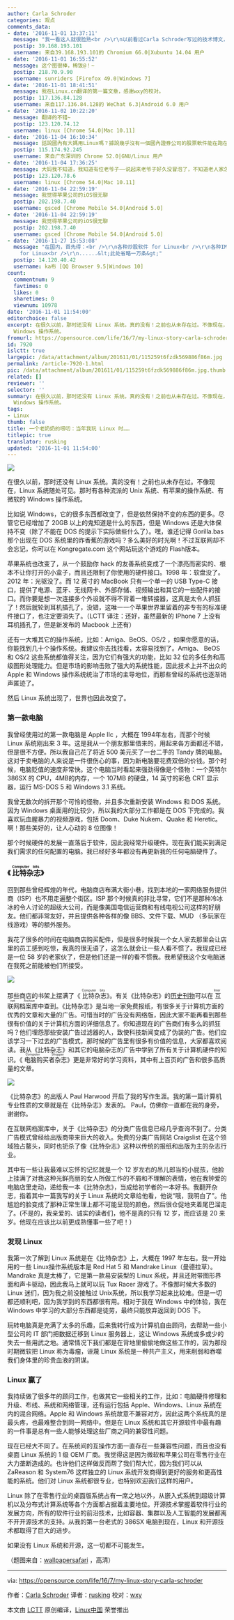 ```yaml
---
author: Carla Schroder
categories: 观点
comments_data:
- date: '2016-11-01 13:37:11'
  message: "我一看这人就很脸熟<br />\r\n以前看过Carla Schroder写过的技术博文，写得很好很有水平。"
  postip: 39.168.193.101
  username: 来自39.168.193.101的 Chromium 66.0|Xubuntu 14.04 用户
- date: '2016-11-01 16:55:52'
  message: 这个图很棒，稀饭@！~
  postip: 218.70.9.90
  username: sunriders [Firefox 49.0|Windows 7]
- date: '2016-11-01 18:41:51'
  message: 我在Linux.cn翻译的第一篇文章，感谢wxy的校对。
  postip: 117.136.84.128
  username: 来自117.136.84.128的 WeChat 6.3|Android 6.0 用户
- date: '2016-11-02 10:22:20'
  message: 翻译的不错~
  postip: 123.120.74.12
  username: linux [Chrome 54.0|Mac 10.11]
- date: '2016-11-04 16:10:34'
  message: 話說國內有大媽用Linux嗎？據說幾乎沒有一個國內證券公司的股票軟件能在跑在Linux上...
  postip: 115.174.92.245
  username: 来自广东深圳的 Chrome 52.0|GNU/Linux 用户
- date: '2016-11-04 17:36:25'
  message: 大妈我不知道，我知道有位老爷子——说起来老爷子好久没冒泡了，不知道老人家怎么样了。
  postip: 123.120.78.6
  username: linux [Chrome 54.0|Mac 10.11]
- date: '2016-11-04 22:59:19'
  message: 我觉得苹果公司的iOS很无聊
  postip: 202.198.7.40
  username: gsced [Chrome Mobile 54.0|Android 5.0]
- date: '2016-11-04 22:59:19'
  message: 我觉得苹果公司的iOS很无聊
  postip: 202.198.7.40
  username: gsced [Chrome Mobile 54.0|Android 5.0]
- date: '2016-11-27 15:53:08'
  message: "在国内，首先得：<br />\r\n各种炒股软件 for Linux<br />\r\n各种IM for Linux<br />\r\n迅雷
    for Linux<br />\r\n......&lt;此处省略一万条&gt;"
  postip: 14.120.40.42
  username: ka布 [QQ Browser 9.5|Windows 10]
count:
  commentnum: 9
  favtimes: 0
  likes: 0
  sharetimes: 0
  viewnum: 10978
date: '2016-11-01 11:54:00'
editorchoice: false
excerpt: 在很久以前，那时还没有 Linux 系统。真的没有！之前也从未存在过。不像现在，Linux 系统随处可见。有各种流派的 Unix 系统、有苹果的操作系统、有微软的
  Windows 操作系统。
fromurl: https://opensource.com/life/16/7/my-linux-story-carla-schroder
id: 7920
islctt: true
largepic: /data/attachment/album/201611/01/115259t6fzdk569886f86m.jpg
permalink: /article-7920-1.html
pic: /data/attachment/album/201611/01/115259t6fzdk569886f86m.jpg.thumb.jpg
related: []
reviewer: ''
selector: ''
summary: 在很久以前，那时还没有 Linux 系统。真的没有！之前也从未存在过。不像现在，Linux 系统随处可见。有各种流派的 Unix 系统、有苹果的操作系统、有微软的
  Windows 操作系统。
tags:
- Linux
thumb: false
title: 一个老奶奶的唠叨：当年我玩 Linux 时……
titlepic: true
translator: rusking
updated: '2016-11-01 11:54:00'
---
```


![](/data/attachment/album/201611/01/115259t6fzdk569886f86m.jpg)


在很久以前，那时还没有 Linux 系统。真的没有！之前也从未存在过。不像现在，Linux 系统随处可见。那时有各种流派的 Unix 系统、有苹果的操作系统、有微软的 Windows 操作系统。


比如说 Windows，它的很多东西都改变了，但是依然保持不变的东西的更多。尽管它已经增加了 20GB 以上的鬼知道是什么的东西，但是 Windows 还是大体保持不变（除了不能在 DOS 的提示下实际做些什么了）。嘿，谁还记得 Gorilla.bas 那个出现在 DOS 系统里的炸香蕉的游戏吗？多么美好的时光啊！不过互联网却不会忘记，你可以在 Kongregate.com 这个网站玩这个游戏的 Flash版本。


苹果系统也改变了，从一个鼓励你 hack 的友善系统变成了一个漂亮而密实的、根本不让你打开的小盒子，而且还限制了你使用的硬件接口。1998 年：软盘没了。2012 年：光驱没了。而 12 英寸的 MacBook 只有一个单一的 USB Type-C 接口，提供了电源、蓝牙、无线网卡、外部存储、视频输出和其它的一些配件的接口。而你要是想一次连接多个外设就不得不背着一堆转接器，这真是太令人抓狂了！然后就轮到耳机插孔了，没错，这唯一一个苹果世界里留着的非专有的标准硬件接口了，也注定要消失了。（LCTT 译注：还好，虽然最新的 IPhone 7 上没有耳机插孔了，但是新发布的 Macbook 上还有）


还有一大堆其它的操作系统，比如：Amiga、BeOS、OS/2 ，如果你愿意的话，你能找到几十个操作系统。我建议你去找找看，太容易找到了。Amiga、 BeOS 和 OS/2 这些系统都值得关注，因为它们有强大的功能，比如 32 位的多任务和高级图形处理能力。但是市场的影响击败了强大的系统性能，因此技术上并不出众的 Apple 和 Windows 操作系统统治了市场的主导地位，而那些曾经的系统也逐渐销声匿迹了。


然后 Linux 系统出现了，世界也因此改变了。


### 第一款电脑


我曾经使用过的第一款电脑是 Apple IIc ，大概在 1994年左右，而那个时候 Linux 系统刚出来 3 年。这是我从一个朋友那里借来的，用起来各方面都还不错，但是很不方便。所以我自己花了将近 500 美元买了一台二手的 Tandy 牌的电脑。这对于卖电脑的人来说是一件很伤心的事，因为新电脑要花费双倍的价钱。那个时候，电脑贬值的速度非常快。这个电脑当时看起来强劲得像是个怪物：一个英特尔 386SX 的 CPU，4MB的内存，一个 107MB 的硬盘，14 英寸的彩色 CRT 显示器，运行 MS-DOS 5 和 Windows 3.1 系统。


我曾无数次的拆开那个可怜的怪物，并且多次重新安装 Windows 和 DOS 系统。因为 Windows 桌面用的比较少，所以我的大部分工作都是在 DOS 下完成的。我喜欢玩血腥暴力的视频游戏，包括 Doom、Duke Nukem、Quake 和 Heretic。啊！那些美好的，让人心动的 8 位图像！


那个时候硬件的发展一直落后于软件，因此我经常升级硬件。现在我们能买到满足我们需求的任何配置的电脑。我已经好多年都没有再更新我的任何电脑硬件了。


### 《<ruby> 比特杂志 <rp>  （ </rp> <rt>  Computer bits </rt> <rp>  ） </rp></ruby>》


回到那些曾经辉煌的年代，电脑商店布满大街小巷，找到本地的一家网络服务提供商（ISP）也不用走遍整个街区。ISP 那个时候真的非比寻常，它们不是那种冷冰冰的令人讨论的超级大公司，而是像美国电信运营商和有线电视公司这样的好朋友。他们都非常友好，并且提供各种各样的像 BBS、文件下载、MUD （多玩家在线游戏）等的额外服务。


我花了很多的时间在电脑商店购买配件，但是很多时候我一个女人家去那里会让店里的员工感到吃惊，我真的很无语了，这怎么就会让一些人看不惯了。我现成已经是一位 58 岁的老家伙了，但是他们还是一样的看不惯我。我希望我这个女电脑迷在我死之前能被他们所接受。


![](/data/attachment/album/201611/01/113437rzohdj9d0adm6t3e.jpg)


那些商店的书架上摆满了《<ruby> 比特杂志 <rp>  （ </rp> <rt>  Computer bits </rt> <rp>  ） </rp></ruby>》。有关《比特杂志》的[历史刊物](https://web.archive.org/web/20020122193349/http://computerbits.com/)可以在<ruby> 互联网档案库 <rp>  （ </rp> <rt>  Internet Archive </rt> <rp>  ） </rp></ruby>中查到。《比特杂志》是当地一家免费报纸，有很多关于计算机方面的优秀的文章和大量的广告。可惜当时的广告没有网络版，因此大家不能再看到那些很有价值的关于计算机方面的详细信息了。你知道现在的广告商们有多么的抓狂吗？他们埋怨那些安装广告过滤器的人，致使科技新闻变成了伪装的广告。他们应该学习一下过去的广告模式，那时候的广告里有很多有价值的信息，大家都喜欢阅读。我从《比特杂志》和其它的电脑杂志的广告中学到了所有关于计算机硬件的知识。《<ruby> 电脑购买者杂志 <rp>  （ </rp> <rt>  Computer Shopper </rt> <rp>  ） </rp></ruby>》更是非常好的学习资料，其中有上百页的广告和很多高质量的文章。


![](/data/attachment/album/201611/01/115446nijbr331izja3y9d.jpg)


《比特杂志》的出版人 Paul Harwood 开启了我的写作生涯。我的第一篇计算机专业性质的文章就是在《比特杂志》发表的。 Paul，仿佛你一直都在我的身旁，谢谢你。


在互联网档案库中，关于《比特杂志》的分类广告信息已经几乎查询不到了。分类广告模式曾经给出版商带来巨大的收入。免费的分类广告网站 Craigslist 在这个领域独占鳌头，同时也扼杀了像《比特杂志》这种以传统的报纸和出版为主的杂志行业。


其中有一些让我最难以忘怀的记忆就是一个 12 岁左右的吊儿郎当的小屁孩，他脸上挂满了对我这种光鲜亮丽的女人所做工作的不屑和不理解的表情，他在我钟爱的电脑店里走动，递给我一本《比特杂志》，当成给初学者的一本好书。我翻开杂志，指着其中一篇我写的关于 Linux 系统的文章给他看，他说“哦，我明白了”。他尴尬的脸变成了那种正常生理上都不可能呈现的颜色，然后很仓促地夹着尾巴溜走了。(不是的，我亲爱的、诚实的读者们，他不是真的只有 12 岁，而应该是 20 来岁。他现在应该比以前更成熟懂事一些了吧！）


### 发现 Linux


我第一次了解到 Linux 系统是在《比特杂志》上，大概在 1997 年左右。我一开始用的一些 Linux操作系统版本是 Red Hat 5 和 Mandrake Linux（曼德拉草）。 Mandrake 真是太棒了，它是第一款易安装型的 Linux 系统，并且还附带图形界面和声卡驱动，因此我马上就可以玩 Tux Racer 游戏了。不像那时候大多数的 Linux 迷们，因为我之前没接触过 Unix系统，所以我学习起来比较难。但是一切都还顺利吧，因为我学到的东西都很有用。相对于我在 Windows 中的体验，我在 Windows 中学习的大部分东西都是徒劳，最终只能放弃返回到 DOS 下。


玩转电脑真是充满了太多的乐趣，后来我转行成为计算机自由顾问，去帮助一些小型公司的 IT 部门把数据迁移到 Linux 服务器上，这让 Windows 系统或多或少的失去一些用武之地。通常情况下我们都是在背地里偷偷地做这些工作的，因为那段时期微软把 Linux 称为毒瘤，诬蔑 Linux 系统是一种共产主义，用来削弱和吞噬我们身体里的珍贵血液的阴谋。


### Linux 赢了


我持续做了很多年的顾问工作，也做其它一些相关的工作，比如：电脑硬件修理和升级、布线、系统和网络管理，还有运行包括 Apple、Windows、Linux 系统在内的混合网络。Apple 和 Windows 系统故意不兼容对方，因此这两个系统真的是最头疼，也最难整合到同一网络中。但是在 Linux 系统和其它开源软件中最有趣的一件事是总有一些人能够处理这些厂商之间的兼容性问题。


现在已经大不同了。在系统间的互操作方面一直存在一些兼容性问题，而且也没有桌面 Linux 系统的 1 级 OEM 厂商。我觉得这是因为微软和苹果公司在零售行业在大力垄断造成的。也许他们这样做反而帮了我们帮大忙，因为我们可以从 ZaReason 和 System76 这样独立的 Linux 系统开发商得到更好的服务和更高性能的系统。他们对 Linux 系统都很专业，也特别欢迎我们这样的用户。


Linux 除了在零售行业的桌面版系统占有一席之地以外，从嵌入式系统到超级计算机以及分布式计算系统等各个方面都占据着主要地位。开源技术掌握着软件行业的发展方向，所有的软件行业的前沿技术，比如容器、集群以及人工智能的发展都离不开开源技术的支持。从我的第一台老式的 386SX 电脑到现在，Linux 和开源技术都取得了巨大的进步。


如果没有 Linux 系统和开源，这一切都不可能发生。


（题图来自：[wallpapersafari](http://cdn.wallpapersafari.com/32/70/uLMive.jpg) ，高清）




---


via: <https://opensource.com/life/16/7/my-linux-story-carla-schroder>


作者：[Carla Schroder](https://opensource.com/users/carlaschroder) 译者：[rusking](https://github.com/rusking) 校对：[wxy](https://github.com/wxy)


本文由 [LCTT](https://github.com/LCTT/TranslateProject) 原创编译，[Linux中国](https://linux.cn/) 荣誉推出